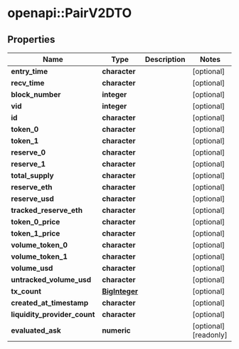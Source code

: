 # openapi::PairV2DTO


## Properties
Name | Type | Description | Notes
------------ | ------------- | ------------- | -------------
**entry_time** | **character** |  | [optional] 
**recv_time** | **character** |  | [optional] 
**block_number** | **integer** |  | [optional] 
**vid** | **integer** |  | [optional] 
**id** | **character** |  | [optional] 
**token_0** | **character** |  | [optional] 
**token_1** | **character** |  | [optional] 
**reserve_0** | **character** |  | [optional] 
**reserve_1** | **character** |  | [optional] 
**total_supply** | **character** |  | [optional] 
**reserve_eth** | **character** |  | [optional] 
**reserve_usd** | **character** |  | [optional] 
**tracked_reserve_eth** | **character** |  | [optional] 
**token_0_price** | **character** |  | [optional] 
**token_1_price** | **character** |  | [optional] 
**volume_token_0** | **character** |  | [optional] 
**volume_token_1** | **character** |  | [optional] 
**volume_usd** | **character** |  | [optional] 
**untracked_volume_usd** | **character** |  | [optional] 
**tx_count** | [**BigInteger**](BigInteger.md) |  | [optional] 
**created_at_timestamp** | **character** |  | [optional] 
**liquidity_provider_count** | **character** |  | [optional] 
**evaluated_ask** | **numeric** |  | [optional] [readonly] 


